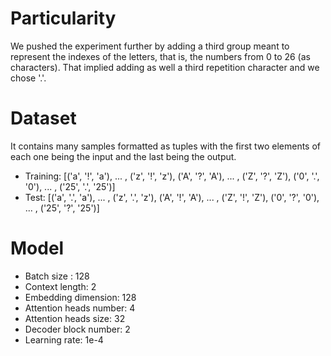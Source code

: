 # Particularity

We pushed the experiment further by adding a third group meant to represent the indexes of the letters, that is, the numbers 
from 0 to 26 (as characters). That implied adding as well a third repetition character and we chose '.'.

# Dataset

It contains many samples formatted as tuples with the first two elements of each one being the input and the last being the output.
- Training: [('a', '!', 'a'), ... , ('z', '!', 'z'), ('A', '?', 'A'), ... , ('Z', '?', 'Z'), ('0', '.', '0'), ... , ('25', '.', '25')]
- Test: [('a', '.', 'a'), ... , ('z', '.', 'z'), ('A', '!', 'A'), ... , ('Z', '!', 'Z'), ('0', '?', '0'), ... , ('25', '?', '25')]

# Model

- Batch size : 128
- Context length: 2
- Embedding dimension: 128
- Attention heads number: 4
- Attention heads size: 32
- Decoder block number: 2
- Learning rate: 1e-4

